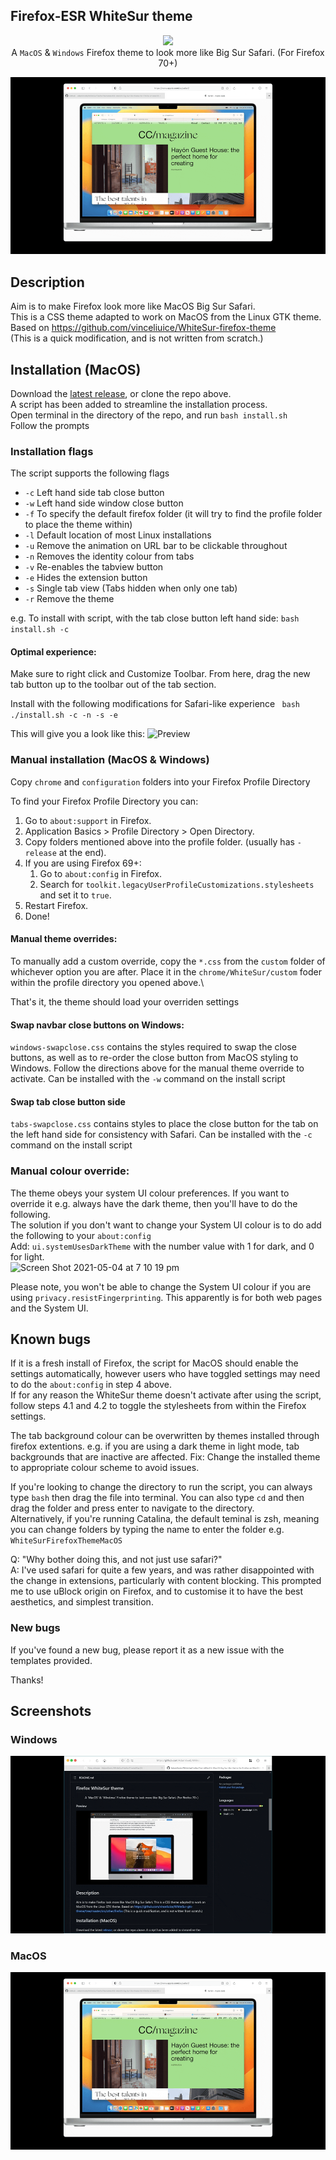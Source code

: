 ## Firefox-ESR WhiteSur theme
<p align="center">
<img width="120" src="https://github.com/a1ex-ak/WhiteSur-MacOS-Firefox-ESR-Theme/blob/main/githubpreview/safarifirefox.png?raw=true">
	<br>
A <code>MacOS</code> & <code>Windows</code> Firefox theme to look more like Big Sur Safari. (For Firefox 70+)</p>

![Preview](githubpreview/whitesur.gif?raw=true)

## Description

Aim is to make Firefox look more like MacOS Big Sur Safari.\
This is a CSS theme adapted to work on MacOS from the Linux GTK theme.\
Based on https://github.com/vinceliuice/WhiteSur-firefox-theme \
(This is a quick modification, and is not written from scratch.)

## Installation (MacOS)

Download the [latest release](https://github.com/a1ex-ak/WhiteSur-MacOS-Firefox-ESR-Theme/releases/), or clone the repo above.\
A script has been added to streamline the installation process.\
Open terminal in the directory of the repo, and run `bash install.sh`\
Follow the prompts

### Installation flags

The script supports the following flags
- `-c` Left hand side tab close button
- `-w` Left hand side window close button
- `-f` To specify the default firefox folder (it will try to find the profile folder to place the theme within)
- `-l` Default location of most Linux installations
- `-u` Remove the animation on URL bar to be clickable throughout
- `-n` Removes the identity colour from tabs
- `-v` Re-enables the tabview button
- `-e` Hides the extension button
- `-s` Single tab view (Tabs hidden when only one tab)
- `-r` Remove the theme

e.g. To install with script, with the tab close button left hand side: `bash install.sh -c` 

#### Optimal experience:
Make sure to right click and Customize Toolbar. From here, drag the new tab button up to the toolbar out of the tab section.

Install with the following modifications for Safari-like experience
` bash ./install.sh -c -n -s -e`

This will give you a look like this:
![Preview](https://user-images.githubusercontent.com/6800453/214499429-36413e29-0167-400c-969f-46d2d7082559.png)

### Manual installation (MacOS & Windows)

Copy `chrome` and `configuration` folders into your Firefox Profile Directory

To find your Firefox Profile Directory you can:

1. Go to `about:support` in Firefox.
2. Application Basics > Profile Directory > Open Directory.
3. Copy folders mentioned above into the profile folder. (usually has `-release` at the end).
4. If you are using Firefox 69+:
	1. Go to `about:config` in Firefox.
	2. Search for `toolkit.legacyUserProfileCustomizations.stylesheets` and set it to `true`.
5. Restart Firefox.
6. Done!

#### Manual theme overrides:
To manually add a custom override, copy the `*.css` from the `custom` folder of whichever option you are after. Place it in the `chrome/WhiteSur/custom` foder within the profile directory you opened above.\

That's it, the theme should load your overriden settings

#### Swap navbar close buttons on Windows:
`windows-swapclose.css` contains the styles required to swap the close buttons, as well as to re-order the close button from MacOS styling to Windows.
Follow the directions above for the manual theme override to activate.
Can be installed with the `-w` command on the install script
#### Swap tab close button side
`tabs-swapclose.css` contains styles to place the close button for the tab on the left hand side for consistency with Safari. Can be installed with the `-c` command on the install script

### Manual colour override:

The theme obeys your system UI colour preferences. If you want to override it e.g. always have the dark theme, then you'll have to do the following.\
The solution if you don't want to change your System UI colour is to do add the following to your `about:config`\
Add: `ui.systemUsesDarkTheme` with the number value with 1 for dark, and 0 for light.\
![Screen Shot 2021-05-04 at 7 10 19 pm](https://user-images.githubusercontent.com/6800453/116982626-60317980-ad0c-11eb-96aa-0879b05c98fc.png)

Please note, you won't be able to change the System UI colour if you are using `privacy.resistFingerprinting`. This apparently is for both web pages and the System UI.

## Known bugs

If it is a fresh install of Firefox, the script for MacOS should enable the settings automatically, however users who have toggled settings may need to do the `about:config` in step 4 above.\
If for any reason the WhiteSur theme doesn't activate after using the script, follow steps 4.1 and 4.2 to toggle the stylesheets from within the Firefox settings.

The tab background colour can be overwritten by themes installed through firefox extentions.
e.g. if you are using a dark theme in light mode, tab backgrounds that are inactive are affected.
Fix: Change the installed theme to appropriate colour scheme to avoid issues.

If you're looking to change the directory to run the script, you can always type `bash` then drag the file into terminal. You can also type `cd` and then drag the folder and press enter to navigate to the directory.\
Alternatively, if you're running Catalina, the default teminal is zsh, meaning you can change folders by typing the name to enter the folder e.g. `WhiteSurFirefoxThemeMacOS`


Q: "Why bother doing this, and not just use safari?" \
A: I've used safari for quite a few years, and was rather disappointed with the change in extensions, particularly with content blocking. This prompted me to use uBlock origin on Firefox, and to customise it to have the best aesthetics, and simplest transition.

### New bugs

If you've found a new bug, please report it as a new issue with the templates provided.

Thanks!

## Screenshots

### Windows
![Preview](githubpreview/whitesurwindows.gif?raw=true)


### MacOS
![Preview](githubpreview/whitesur.gif?raw=true)

